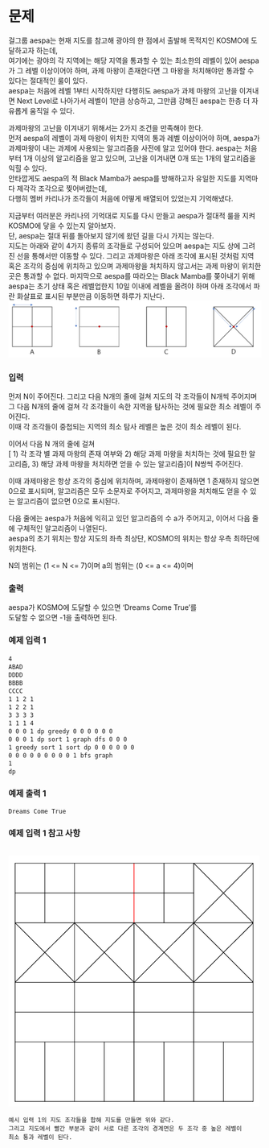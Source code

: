 # 문제
걸그룹 aespa는 현재 지도를 참고해 광야의 한 점에서 출발해 목적지인 KOSMO에 도달하고자 하는데, <br>
여기에는 광야의 각 지역에는 해당 지역을 통과할 수 있는 최소한의 레벨이 있어 aespa가 그 레벨 이상이어야 하며, 과제 마왕이 존재한다면 그 마왕을 처치해야만 통과할 수 있다는 절대적인 룰이 있다. <br>
aespa는 처음에 레벨 1부터 시작하지만 다행히도 aespa가 과제 마왕의 고난을 이겨내면 Next Level로 나아가서 레벨이 1만큼 상승하고, 그만큼 강해진 aespa는 한층 더 자유롭게 움직일 수 있다. <br>

과제마왕의 고난을 이겨내기 위해서는 2가지 조건을 만족해야 한다. <br>
먼저 aespa의 레벨이 과제 마왕이 위치한 지역의 통과 레벨 이상이어야 하며, aespa가 과제마왕이 내는 과제에 사용되는 알고리즘을 사전에 알고 있어야 한다. aespa는 처음부터 1개 이상의 알고리즘을 알고 있으며, 고난을 이겨내면 0개 또는 1개의 알고리즘을 익힐 수 있다. <br>
안타깝게도 aespa의 적 Black Mamba가 aespa를 방해하고자 유일한 지도를 지역마다 제각각 조각으로 찢어버렸는데,<br>
다행히 멤버 카리나가 조각들이 처음에 어떻게 배열되어 있었는지 기억해냈다. <br>

지금부터 여러분은 카리나의 기억대로 지도를 다시 만들고 aespa가 절대적 룰을 지켜 KOSMO에 닿을 수 있는지 알아보자. <br>
단, aespa는 절대 뒤를 돌아보지 않기에 왔던 길을 다시 가지는 않는다. <br>
지도는 아래와 같이 4가지 종류의 조각들로 구성되어 있으며 aespa는 지도 상에 그려진 선을 통해서만 이동할 수 있다.
그리고 과제마왕은 아래 조각에 표시된 것처럼 지역 혹은 조각의 중심에 위치하고 있으며 과제마왕을 처치하지 않고서는 과제 마왕이 위치한 곳은 통과할 수 없다.
마지막으로 aespa를 따라오는 Black Mamba를 쫒아내기 위해 aespa는 초기 상태 혹은 레벨업한지 10일 이내에 레벨을 올려야 하며 아래 조각에서 파란 화살표로 표시된 부분만큼 이동하면 하루가 지난다.
![piece](./img/piece.png)

### 입력
먼저 N이 주어진다. 그리고 다음 N개의 줄에 걸쳐 지도의 각 조각들이 N개씩 주어지며<br>
그 다음 N개의 줄에 걸쳐 각 조각들이 속한 지역을 탐사하는 것에 필요한 최소 레벨이 주어진다. <br>
이때 각 조각들이 중첩되는 지역의 최소 탐사 레벨은 높은 것이 최소 레벨이 된다. <br>

이어서 다음 N 개의 줄에 걸쳐 <br>
[ 1) 각 조각 별 과제 마왕의 존재 여부와 2) 해당 과제 마왕을 처치하는 것에 필요한 알고리즘, 3) 해당 과제 마왕을 처치하면 얻을 수 있는 알고리즘]이 N쌍씩 주어진다. 
<br>

이때 과제마왕은 항상 조각의 중심에 위치하며, 과제마왕이 존재하면 1 존재하지 않으면 0으로 표시되며, 알고리즘은 모두 소문자로 주어지고, 과제마왕을 처치해도 얻을 수 있는
알고리즘이 없으면 0으로 표시된다. <br>

다음 줄에는 aespa가 처음에 익히고 있던 알고리즘의 수 a가 주어지고, 이어서 다음 줄에 구체적인 알고리즘이 나열된다. <br>
aespa의 초기 위치는 항상 지도의 좌측 최상단, KOSMO의 위치는 항상 우측 최하단에 위치한다. <br>

N의 범위는 (1 <= N <= 7)이며
a의 범위는 (0 <= a <= 4)이며 
### 출력
aespa가 KOSMO에 도달할 수 있으면 ‘Dreams Come True’를 <br>
도달할 수 없으면 -1을 출력하면 된다. <br>

### 예제 입력 1
```
4
ABAD
DDDD
BBBB
CCCC
1 1 2 1
1 2 2 1
3 3 3 3
1 1 1 4
0 0 0 1 dp greedy 0 0 0 0 0 0
0 0 0 1 dp sort 1 graph dfs 0 0 0
1 greedy sort 1 sort dp 0 0 0 0 0 0
0 0 0 0 0 0 0 0 0 1 bfs graph
1
dp
```
### 예제 출력 1
```
Dreams Come True
```

### 예제 입력 1 참고 사항
<br>

<img src=./img/map.png width=500px>

```
예시 입력 1의 지도 조각들을 합해 지도를 만들면 위와 같다. 
그리고 지도에서 빨간 부분과 같이 서로 다른 조각의 경계면은 두 조각 중 높은 레벨이
최소 통과 레벨이 된다.
```
